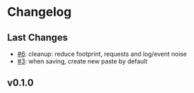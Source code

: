 # Changelog

## Last Changes

- [#6](https://github.com/x1B/paperdart/issues/6): cleanup: reduce footprint, requests and log/event noise
- [#3](https://github.com/x1B/paperdart/issues/3): when saving, create new paste by default


## v0.1.0
